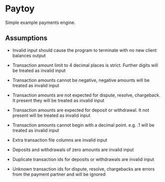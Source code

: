 # Paytoy
Simple example payments engine.

## Assumptions

* Invalid input should cause the program to terminate with no new client balances output

* Transaction amount limit to 4 decimal places is strict. Further digits will be treated as invalid input

* Transaction amounts cannot be negative, negative amounts will be treated as invalid input

* Transaction amounts are not expected for dispute, resolve, chargeback. It present they will be treated as invalid input

* Transaction amounts are expected for deposit or withdrawal. It not present will be treated as invalid input

* Transaction amounts cannot begin with a decimal point. e.g. .1 will be treated as invalid input 

* Extra transaction file columns are invalid input

* Deposits and withdrawals of zero amounts are invalid input

* Duplicate transaction ids for deposits or withdrawals are invalid input

* Unknown transaction ids for dispute, resolve, chargebacks are errors from the payment partner and will be ignored